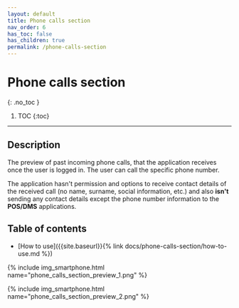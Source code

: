 ```yaml
---
layout: default
title: Phone calls section
nav_order: 6
has_toc: false
has_children: true
permalink: /phone-calls-section
---
```


# Phone calls section
{: .no_toc }

1. TOC
{:toc}

---

## Description
The preview of past incoming phone calls, that the application receives once the user is logged in. The user can call the specific phone number.

<span class="text-red-200">The application hasn't permission and options to receive contact details of the received call (no name, surname, social information, etc.) and also **isn't** sending any contact details except the phone number information to the **POS/DMS** applications.</span>

## Table of contents
- [How to use]({{site.baseurl}}{% link docs/phone-calls-section/how-to-use.md %})

{% include img_smartphone.html name="phone_calls_section_preview_1.png" %}

{% include img_smartphone.html name="phone_calls_section_preview_2.png" %}